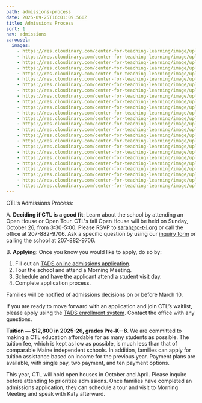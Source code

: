 ```yaml
---
path: admissions-process
date: 2025-09-25T16:01:09.560Z
title: Admissions Process
sort: 1
nav: admissions
carousel:
  images:
    - https://res.cloudinary.com/center-for-teaching-learning/image/upload/v1738554836/IMG_1464_cybfw3.jpg
    - https://res.cloudinary.com/center-for-teaching-learning/image/upload/v1665867858/Home%20page%20photos/school.1080.22_gmsyl1.jpg
    - https://res.cloudinary.com/center-for-teaching-learning/image/upload/v1665867863/Home%20page%20photos/school.1080.6_hgmmqf.jpg
    - https://res.cloudinary.com/center-for-teaching-learning/image/upload/v1665867863/Home%20page%20photos/school.1080.5_twrpvd.jpg
    - https://res.cloudinary.com/center-for-teaching-learning/image/upload/v1665867861/Home%20page%20photos/school.1080.38_vqfsuj.jpg
    - https://res.cloudinary.com/center-for-teaching-learning/image/upload/v1738554553/unnamed-852_d5mckl.jpg
    - https://res.cloudinary.com/center-for-teaching-learning/image/upload/v1738554537/IMG_1353_lfjyrg.jpg
    - https://res.cloudinary.com/center-for-teaching-learning/image/upload/v1665867862/Home%20page%20photos/school.1080.7_r3fkdb.jpg
    - https://res.cloudinary.com/center-for-teaching-learning/image/upload/v1738553590/unnamed-878_izjicl.jpg
    - https://res.cloudinary.com/center-for-teaching-learning/image/upload/v1738553832/unnamed-1206_ztb5n5.jpg
    - https://res.cloudinary.com/center-for-teaching-learning/image/upload/v1738554551/unnamed-853_blqsmw.jpg
    - https://res.cloudinary.com/center-for-teaching-learning/image/upload/v1738553589/unnamed-875_btmis9.jpg
    - https://res.cloudinary.com/center-for-teaching-learning/image/upload/v1665867864/Home%20page%20photos/school.1080.16_lkhcjm.jpg
    - https://res.cloudinary.com/center-for-teaching-learning/image/upload/v1738555497/IMG-1043_t5svxx.jpg
    - https://res.cloudinary.com/center-for-teaching-learning/image/upload/v1738555490/IMG_0935_vn1sb9.jpg
    - https://res.cloudinary.com/center-for-teaching-learning/image/upload/v1738555490/unnamed-928_jofgmx.jpg
    - https://res.cloudinary.com/center-for-teaching-learning/image/upload/v1738553589/unnamed-848_jkl4hd.jpg
    - https://res.cloudinary.com/center-for-teaching-learning/image/upload/v1738555494/IMG-1098_xgqcmx.jpg
    - https://res.cloudinary.com/center-for-teaching-learning/image/upload/v1738555490/image-26_tyl73g.jpg
    - https://res.cloudinary.com/center-for-teaching-learning/image/upload/v1738555490/unnamed-972_lxuda4.jpg
    - https://res.cloudinary.com/center-for-teaching-learning/image/upload/v1738555487/unnamed-1147_dsvroo.jpg
    - https://res.cloudinary.com/center-for-teaching-learning/image/upload/v1738555487/IMG_8549_de3kyc.jpg
    - https://res.cloudinary.com/center-for-teaching-learning/image/upload/v1738555626/image-27_vffyxz.jpg
    - https://res.cloudinary.com/center-for-teaching-learning/image/upload/v1738555487/unnamed-1184_bag5zu.jpg
    - https://res.cloudinary.com/center-for-teaching-learning/image/upload/v1665867861/Home%20page%20photos/school.1080.2_r0zw2k.jpg
---
```

CTL’s Admissions Process:

A. **Deciding if CTL is a good fit**: Learn about the school by attending an Open House or Open Tour. CTL's fall Open House will be held on Sunday, October 26, from 3:30-5:00. Please RSVP to sarah@c-t-l.org or call the office at 207-882-9706. Ask a specific question by using our [inquiry form](/contact/#inquiry-form) or calling the school at 207-882-9706.

B. **Applying**: Once you know you would like to apply, do so by:

1. Fill out an [TADS online admissions application](https://mytads.com/a/ctl).
2. Tour the school and attend a Morning Meeting.
3. Schedule and have the applicant attend a student visit day.
4. Complete application process. 

Families will be notified of admissions decisions on or before March 10.

If you are ready to move forward with an application and join CTL’s waitlist, please apply using the [TADS enrollment system](https://mytads.com/a/ctl). Contact the office with any questions.

**Tuition — $12,800 in 2025-26, grades Pre-K--8**. We are committed to making a CTL education affordable for as many students as possible. The tuition fee, which is kept as low as possible, is much less than that of comparable Maine independent schools. In addition, families can apply for tuition assistance based on income for the previous year. Payment plans are available, with single pay, two payment, and ten payment options.

This year, CTL will hold open houses in October and April.  Please inquire before attending to prioritize admissions. Once families have completed an admissions application, they can schedule a tour and visit to Morning Meeting and speak with Katy afterward.

